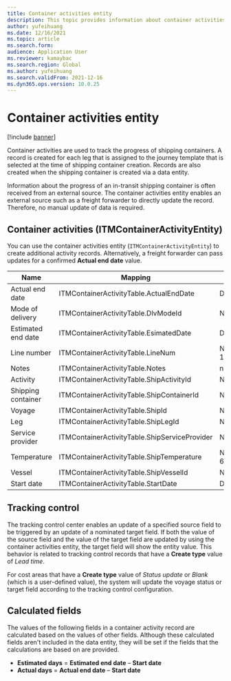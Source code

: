 ```yaml
---
title: Container activities entity
description: This topic provides information about container activities, which are used to track the progress of shipping containers. 
author: yufeihuang
ms.date: 12/16/2021
ms.topic: article
ms.search.form:
audience: Application User
ms.reviewer: kamaybac
ms.search.region: Global
ms.author: yufeihuang
ms.search.validFrom: 2021-12-16
ms.dyn365.ops.version: 10.0.25
---
```


# Container activities entity

[!include [banner](../includes/banner.md)]

Container activities are used to track the progress of shipping containers. A record is created for each leg that is assigned to the journey template that is selected at the time of shipping container creation. Records are also created when the shipping container is created via a data entity.

Information about the progress of an in-transit shipping container is often received from an external source. The container activities entity enables an external source such as a freight forwarder to directly update the record. Therefore, no manual update of data is required.

## Container activities (ITMContainerActivityEntity)

You can use the container activities entity (`ITMContainerActivityEntity`) to create additional activity records. Alternatively, a freight forwarder can pass updates for a confirmed **Actual end date** value.

| Name | Mapping | Data type | Key | Mandatory |
|---|---|---|---|---|
| Actual end date | ITMContainerActivityTable.ActualEndDate | Datetime | No | No |
| Mode of delivery | ITMContainerActivityTable.DlvModeId | Nvarchar(10) | No | No |
| Estimated end date | ITMContainerActivityTable.EsimatedDate | Datetime | No | No |
| Line number | ITMContainerActivityTable.LineNum | Numeric(32, 16) | **Yes** | No |
| Notes | ITMContainerActivityTable.Notes | nvarchar(MAX) | No | No |
| Activity | ITMContainerActivityTable.ShipActivityId | Nvarchar(10) | No | **Yes** |
| Shipping container | ITMContainerActivityTable.ShipContainerId | Nvarchar(20) | **Yes** | **Yes** |
| Voyage | ITMContainerActivityTable.ShipId | Nvarchar(20) | **Yes** | **Yes** |
| Leg | ITMContainerActivityTable.ShipLegId | Nvarchar(20) | No | **Yes** |
| Service provider | ITMContainerActivityTable.ShipServiceProvider | Nvarchar(20) | No | No |
| Temperature | ITMContainerActivityTable.ShipTemperature | Numeric(32, 6) | No | No |
| Vessel | ITMContainerActivityTable.ShipVesselId | Nvarchar(20) | No | No |
| Start date | ITMContainerActivityTable.StartDate | Datetime | No | No |

## Tracking control

The tracking control center enables an update of a specified source field to be triggered by an update of a nominated target field. If both the value of the source field and the value of the target field are updated by using the container activities entity, the target field will show the entity value. This behavior is related to tracking control records that have a **Create type** value of *Lead time*.

For cost areas that have a **Create type** value of *Status update* or *Blank* (which is a user-defined value), the system will update the voyage status or target field according to the tracking control configuration.

## Calculated fields

The values of the following fields in a container activity record are calculated based on the values of other fields. Although these calculated fields aren't included in the data entity, they will be set if the fields that the calculations are based on are provided.

- **Estimated days** = **Estimated end date** – **Start date**
- **Actual days** = **Actual end date** – **Start date**
